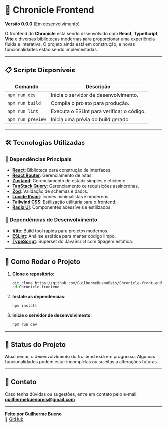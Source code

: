 # 🚀 **Chronicle Frontend**

**Versão 0.0.0** (Em desenvolvimento)

O frontend do **Chronicle** está sendo desenvolvido com **React**, **TypeScript**, **Vite** e diversas bibliotecas modernas para proporcionar uma experiência fluida e interativa. O projeto ainda está em construção, e novas funcionalidades estão sendo implementadas.

---

## 📋 **Scripts Disponíveis**

| Comando        | Descrição                                   |
| ------------- | ----------------------------------------- |
| `npm run dev`  | Inicia o servidor de desenvolvimento.    |
| `npm run build` | Compila o projeto para produção.         |
| `npm run lint` | Executa o ESLint para verificar o código. |
| `npm run preview` | Inicia uma prévia do build gerado. |

---

## 🛠️ **Tecnologias Utilizadas**

### 🔧 **Dependências Principais**

- **[React](https://react.dev/)**: Biblioteca para construção de interfaces.
- **[React Router](https://reactrouter.com/)**: Gerenciamento de rotas.
- **[Zustand](https://zustand-demo.pmnd.rs/)**: Gerenciamento de estado simples e eficiente.
- **[TanStack Query](https://tanstack.com/query/latest/)**: Gerenciamento de requisições assíncronas.
- **[Zod](https://zod.dev/)**: Validação de schemas e dados.
- **[Lucide React](https://lucide.dev/)**: Ícones minimalistas e modernos.
- **[Tailwind CSS](https://tailwindcss.com/)**: Estilização utilitária para o frontend.
- **[Radix UI](https://www.radix-ui.com/)**: Componentes acessíveis e estilizados.

### 🔧 **Dependências de Desenvolvimento**

- **[Vite](https://vitejs.dev/)**: Build tool rápida para projetos modernos.
- **[ESLint](https://eslint.org/)**: Análise estática para manter código limpo.
- **[TypeScript](https://www.typescriptlang.org/)**: Superset do JavaScript com tipagem estática.

---

## 🚀 **Como Rodar o Projeto**

1. **Clone o repositório**:

   ```bash
   git clone https://github.com/GuilhermeBuenoReis/Chronicle-front-end.git
   cd Chronicle-frontend
   ```

2. **Instale as dependências**:

   ```bash
   npm install
   ```

3. **Inicie o servidor de desenvolvimento**:

   ```bash
   npm run dev
   ```

---

## 📌 **Status do Projeto**

Atualmente, o desenvolvimento do frontend está em progresso. Algumas funcionalidades podem estar incompletas ou sujeitas a alterações futuras.

---

## 📧 **Contato**

Caso tenha dúvidas ou sugestões, entre em contato pelo e-mail:
**[guilhermebuenoreis@gmail.com](mailto:guilhermebuenoreis@gmail.com)**

---

**Feito por Guilherme Bueno**  
🔗 [GitHub](https://github.com/GuilhermeBuenoReis/Chronicle-front-end)

